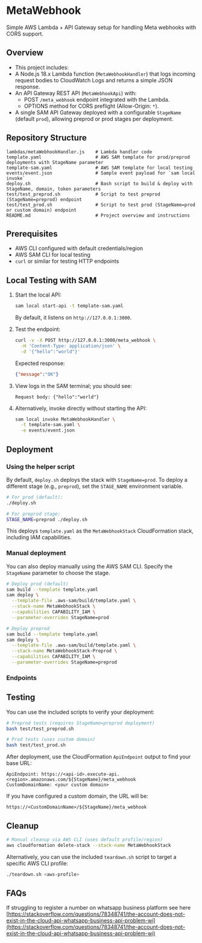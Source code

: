 # MetaWebhook

Simple AWS Lambda + API Gateway setup for handling Meta webhooks with CORS support.

## Overview

- This project includes:
- A Node.js 18.x Lambda function (`MetaWebhookHandler`) that logs incoming request bodies to CloudWatch Logs and returns a simple JSON response.
- An API Gateway REST API (`MetaWebhookApi`) with:
  - POST `/meta_webhook` endpoint integrated with the Lambda.
  - OPTIONS method for CORS preflight (Allow-Origin: `*`).
- A single SAM API Gateway deployed with a configurable `StageName` (default `prod`), allowing preprod or prod stages per deployment.

## Repository Structure
```
lambdas/metaWebhookHandler.js    # Lambda handler code
template.yaml                    # AWS SAM template for prod/preprod deployments with StageName parameter
template-sam.yaml                # AWS SAM template for local testing
events/event.json                # Sample event payload for `sam local invoke`
deploy.sh                        # Bash script to build & deploy with StageName, domain, token parameters
test/test_preprod.sh             # Script to test preprod (StageName=preprod) endpoint
test/test_prod.sh                # Script to test prod (StageName=prod or custom domain) endpoint
README.md                        # Project overview and instructions
``` 

## Prerequisites
- AWS CLI configured with default credentials/region
- AWS SAM CLI for local testing
- `curl` or similar for testing HTTP endpoints

## Local Testing with SAM
1. Start the local API:
   ```bash
   sam local start-api -t template-sam.yaml
   ```
   By default, it listens on `http://127.0.0.1:3000`.

2. Test the endpoint:
   ```bash
   curl -v -X POST http://127.0.0.1:3000/meta_webhook \
     -H 'Content-Type: application/json' \
     -d '{"hello":"world"}'
   ```
   Expected response:
   ```json
   {"message":"OK"}
   ```

3. View logs in the SAM terminal; you should see:
   ```
   Request body: {"hello":"world"}
   ```

4. Alternatively, invoke directly without starting the API:
   ```bash
   sam local invoke MetaWebhookHandler \
     -t template-sam.yaml \
     -e events/event.json
   ```

## Deployment
### Using the helper script
By default, `deploy.sh` deploys the stack with `StageName=prod`. To deploy a different stage (e.g., `preprod`), set the `STAGE_NAME` environment variable.
```bash
# For prod (default):
./deploy.sh

# For preprod stage:
STAGE_NAME=preprod ./deploy.sh
```
This deploys `template.yaml` as the `MetaWebhookStack` CloudFormation stack, including IAM capabilities.

### Manual deployment
You can also deploy manually using the AWS SAM CLI. Specify the `StageName` parameter to choose the stage.
```bash
# Deploy prod (default)
sam build --template template.yaml
sam deploy \
  --template-file .aws-sam/build/template.yaml \
  --stack-name MetaWebhookStack \
  --capabilities CAPABILITY_IAM \
  --parameter-overrides StageName=prod

# Deploy preprod
sam build --template template.yaml
sam deploy \
  --template-file .aws-sam/build/template.yaml \
  --stack-name MetaWebhookStack-Preprod \
  --capabilities CAPABILITY_IAM \
  --parameter-overrides StageName=preprod
```

### Endpoints
## Testing
You can use the included scripts to verify your deployment:
```bash
# Preprod tests (requires StageName=preprod deployment)
bash test/test_preprod.sh

# Prod tests (uses custom domain)
bash test/test_prod.sh
```
After deployment, use the CloudFormation `ApiEndpoint` output to find your base URL:
```
ApiEndpoint: https://<api-id>.execute-api.<region>.amazonaws.com/${StageName}/meta_webhook
CustomDomainName: <your custom domain>
``` 
If you have configured a custom domain, the URL will be:
```
https://<CustomDomainName>/${StageName}/meta_webhook
```

## Cleanup
```bash
# Manual cleanup via AWS CLI (uses default profile/region)
aws cloudformation delete-stack --stack-name MetaWebhookStack
```

Alternatively, you can use the included `teardown.sh` script to target a specific AWS CLI profile:

```bash
./teardown.sh <aws-profile>
```

## FAQs

If struggling to register a number on whatsapp business platform see here
[https://stackoverflow.com/questions/78348741/the-account-does-not-exist-in-the-cloud-api-whatsapp-business-api-problem-wi](https://stackoverflow.com/questions/78348741/the-account-does-not-exist-in-the-cloud-api-whatsapp-business-api-problem-wi)